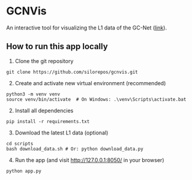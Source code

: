 # GCNVis

An interactive tool for visualizing the L1 data of the GC-Net ([link](https://github.com/GEUS-Glaciology-and-Climate/GC-Net-level-1-data-processing/tree/main/L1)).

## How to run this app locally

1. Clone the git repository 

```
git clone https://github.com/silorepos/gcnvis.git
```

2. Create and activate new virtual environment (recommended)

```
python3 -m venv venv
source venv/bin/activate  # On Windows: .\venv\Scripts\activate.bat
```

2. Install all dependencies 

```
pip install -r requirements.txt
```

3. Download the latest L1 data (optional)

```
cd scripts
bash download_data.sh # Or: python download_data.py
```

4. Run the app (and visit http://127.0.0.1:8050/ in your browser)

```
python app.py
```

